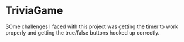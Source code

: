 # TriviaGame
SOme challenges I faced with this project was getting the timer to work properly and getting the true/false buttons hooked up correctly.
